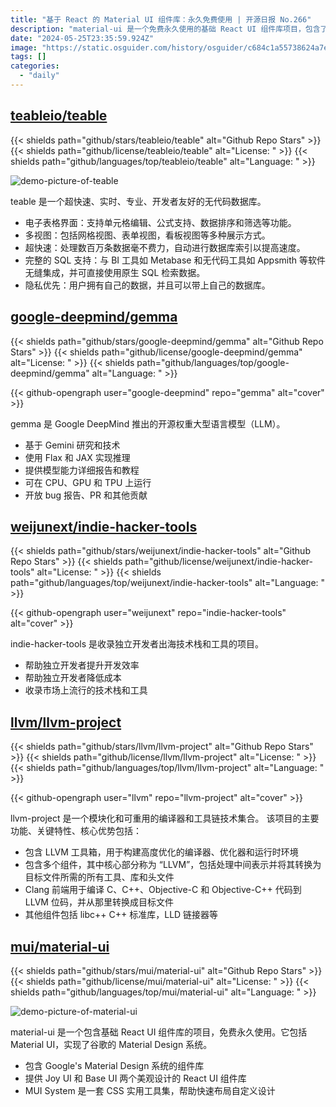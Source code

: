 ```yaml
---
title: "基于 React 的 Material UI 组件库：永久免费使用 | 开源日报 No.266"
description: "material-ui 是一个免费永久使用的基础 React UI 组件库项目，包含了 Google 的 Material Design 系统，提供了 Joy UI 和 Base UI 两个美观设计的 React UI 组件库，同时还提供了 MUI System，是一套 CSS 实用工具集，帮助快速布局自定义设计。"
date: "2024-05-25T23:35:59.924Z"
image: "https://static.osguider.com/history/osguider/c684c1a55738624a7e30798540a0afbf.png"
tags: []
categories:
  - "daily"
---
```


## [teableio/teable](https://github.com/teableio/teable)

{{< shields path="github/stars/teableio/teable" alt="Github Repo Stars" >}} {{< shields path="github/license/teableio/teable" alt="License: " >}} {{< shields path="github/languages/top/teableio/teable" alt="Language: " >}}

![demo-picture-of-teable](https://static.osguider.com/subject/github/teableio/teable/67d7acdde987974b60637627980f136e.png)

teable 是一个超快速、实时、专业、开发者友好的无代码数据库。

- 电子表格界面：支持单元格编辑、公式支持、数据排序和筛选等功能。
- 多视图：包括网格视图、表单视图，看板视图等多种展示方式。
- 超快速：处理数百万条数据毫不费力，自动进行数据库索引以提高速度。
- 完整的 SQL 支持：与 BI 工具如 Metabase 和无代码工具如 Appsmith 等软件无缝集成，并可直接使用原生 SQL 检索数据。
- 隐私优先：用户拥有自己的数据，并且可以带上自己的数据库。
  
## [google-deepmind/gemma](https://github.com/google-deepmind/gemma)

{{< shields path="github/stars/google-deepmind/gemma" alt="Github Repo Stars" >}} {{< shields path="github/license/google-deepmind/gemma" alt="License: " >}} {{< shields path="github/languages/top/google-deepmind/gemma" alt="Language: " >}}

{{< github-opengraph user="google-deepmind" repo="gemma" alt="cover" >}}

gemma 是 Google DeepMind 推出的开源权重大型语言模型（LLM）。

- 基于 Gemini 研究和技术
- 使用 Flax 和 JAX 实现推理
- 提供模型能力详细报告和教程
- 可在 CPU、GPU 和 TPU 上运行
- 开放 bug 报告、PR 和其他贡献
  
## [weijunext/indie-hacker-tools](https://github.com/weijunext/indie-hacker-tools)

{{< shields path="github/stars/weijunext/indie-hacker-tools" alt="Github Repo Stars" >}} {{< shields path="github/license/weijunext/indie-hacker-tools" alt="License: " >}} {{< shields path="github/languages/top/weijunext/indie-hacker-tools" alt="Language: " >}}

{{< github-opengraph user="weijunext" repo="indie-hacker-tools" alt="cover" >}}

indie-hacker-tools 是收录独立开发者出海技术栈和工具的项目。

- 帮助独立开发者提升开发效率
- 帮助独立开发者降低成本
- 收录市场上流行的技术栈和工具
  
## [llvm/llvm-project](https://github.com/llvm/llvm-project)

{{< shields path="github/stars/llvm/llvm-project" alt="Github Repo Stars" >}} {{< shields path="github/license/llvm/llvm-project" alt="License: " >}} {{< shields path="github/languages/top/llvm/llvm-project" alt="Language: " >}}

{{< github-opengraph user="llvm" repo="llvm-project" alt="cover" >}}

llvm-project 是一个模块化和可重用的编译器和工具链技术集合。
该项目的主要功能、关键特性、核心优势包括：

- 包含 LLVM 工具箱，用于构建高度优化的编译器、优化器和运行时环境
- 包含多个组件，其中核心部分称为 “LLVM”，包括处理中间表示并将其转换为目标文件所需的所有工具、库和头文件
- Clang 前端用于编译 C、C++、Objective-C 和 Objective-C++ 代码到 LLVM 位码，并从那里转换成目标文件
- 其他组件包括 libc++ C++ 标准库，LLD 链接器等
  
## [mui/material-ui](https://github.com/mui/material-ui)

{{< shields path="github/stars/mui/material-ui" alt="Github Repo Stars" >}} {{< shields path="github/license/mui/material-ui" alt="License: " >}} {{< shields path="github/languages/top/mui/material-ui" alt="Language: " >}}

![demo-picture-of-material-ui](https://static.osguider.com/history/2024/c10d8e70fa6afd76347aff365cc43b1d.png)

material-ui 是一个包含基础 React UI 组件库的项目，免费永久使用。它包括 Material UI，实现了谷歌的 Material Design 系统。

- 包含 Google's Material Design 系统的组件库
- 提供 Joy UI 和 Base UI 两个美观设计的 React UI 组件库
- MUI System 是一套 CSS 实用工具集，帮助快速布局自定义设计
  
